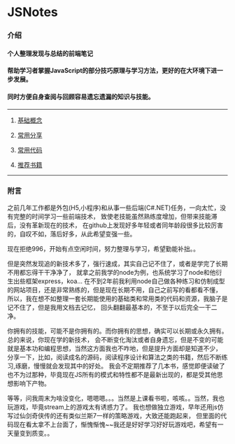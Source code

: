 # JSNotes

### 介绍

#### 个人整理发现与总结的前端笔记

#### 帮助学习者掌握JavaScript的部分技巧原理与学习方法，更好的在大环境下进一步发展。

#### 同时方便自身查阅与回顾容易遗忘遗漏的知识与技能。

______

1. [基础概念](./docs/base.md)

2. [常用分享](./docs/share.md)

3. [常用代码](./docs/code.md)

4. [推荐书籍](./docs/book.md)

______

### 附言

之前几年工作都是外包(H5,小程序)和从事一些后端(C#.NET)任务，一向太忙，没有完整的时间学习一些前端技术，
致使老技能虽然熟练度增加，但带来技能滞后，没有革新现在的技术，
在github上发现好多年轻或者同年龄段很多比较厉害的，自叹不如，落后好多，从此希望变强一些。

现在拒绝996，开始有点空闲时间，努力整理与学习，希望勤能补拙。。

但是突然发现追的新技术多了，强行速成，其实自己记不住了，或者是学完了长期不用都忘得干干净净了，
就拿之前我学的node为例，也系统学习了node和他衍生出些框架express，koa... 
在不到2年前我利用node自己做各种练习和仿制成型的网站项目，还是非常熟练的，但是现在长期不用，自己之前写的看都看不懂，
所以，我在想不如整理一套长期能使用的基础类和常用类的代码和资源，我脑子是记不住了，但是我用文档去记忆，
回头翻翻最基本的，不至于以后完全一干二净。

你拥有的技能，可能不是你拥有的。而你拥有的思想，确实可以长期或永久拥有。总的来说，你现在学的新技术，
会不断变化淘汰或者自身遗忘，但是不变的可能就是基本功和编程思想，当然这方面我也不咋地，但是提升方面却是知道不少，
分享一下，比如，阅读成名的源码，阅读程序设计和算法之类的书籍，然后不断练习,琢磨，慢慢就会发现其中的好处。
我会不定期推荐了几本书，感觉即便读破了也不为过那种，毕竟现在JS所有的模式和特性都不是最新出现的，都是受其他思想影响下产物。

等等，问我周末为啥没变化，嗯嗯嗯。。。当然是上课看书啦，咳咳。。当然，我也玩游戏，毕竟stream上的游戏太有诱惑力了。
我也想做独立游戏，早年还用js仿写过仙剑奇侠传的还有类似兰斯7一样的策略游戏，大致还能跑起来，
但里面的代码现在看太拿不上台面了，惭愧惭愧~~我还是好好学习好好玩游戏吧，希望有一天量变到质变。。



